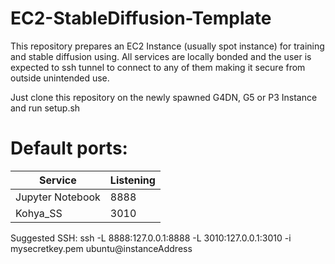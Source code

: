 # EC2-StableDiffusion-Template
This repository prepares an EC2 Instance (usually spot instance) for training and stable diffusion using. All services are locally bonded and the user is expected to ssh tunnel to connect to any of them making it secure from outside unintended use.

Just clone this repository on the newly spawned G4DN, G5 or P3 Instance and run setup.sh

# Default ports:
| Service | Listening | 
| ------- | --------- |
| Jupyter Notebook | 8888 |
| Kohya_SS | 3010 |

Suggested SSH:
ssh -L 8888:127.0.0.1:8888 -L 3010:127.0.0.1:3010 -i mysecretkey.pem ubuntu@instanceAddress
